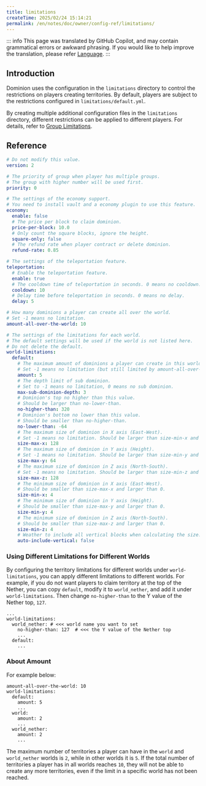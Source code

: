 ```yaml
---
title: limitations
createTime: 2025/02/24 15:14:21
permalink: /en/notes/doc/owner/config-ref/limitations/
---
```


::: info
This page was translated by GitHub Copilot, and may contain grammatical errors or awkward phrasing.
If you would like to help improve the translation, please refer [Language](/en/notes/doc/owner/config-ref/languages/).
:::

## Introduction

Dominion uses the configuration in the `limitations` directory to control the restrictions on players creating
territories. By default, players are subject to the restrictions configured in `limitations/default.yml`.

By creating multiple additional configuration files in the `limitations` directory, different restrictions can be
applied to different players. For details, refer to [Group Limitations](/en/notes/doc/owner/other/multi-limitations/).

## Reference

```yaml :collapsed-lines
# Do not modify this value.
version: 2

# The priority of group when player has multiple groups.
# The group with higher number will be used first.
priority: 0

# The settings of the economy support.
# You need to install vault and a economy plugin to use this feature.
economy:
  enable: false
  # The price per block to claim dominion.
  price-per-block: 10.0
  # Only count the square blocks, ignore the height.
  square-only: false
  # The refund rate when player contract or delete dominion.
  refund-rate: 0.85

# The settings of the teleportation feature.
teleportation:
  # Enable the teleportation feature.
  enable: true
  # The cooldown time of teleportation in seconds. 0 means no cooldown.
  cooldown: 10
  # Delay time before teleportation in seconds. 0 means no delay.
  delay: 5

# How many dominions a player can create all over the world.
# Set -1 means no limitation.
amount-all-over-the-world: 10

# The settings of the limitations for each world.
# The default settings will be used if the world is not listed here.
# Do not delete the default.
world-limitations:
  default:
    # The maximum amount of dominions a player can create in this world.
    # Set -1 means no limitation (but still limited by amount-all-over-the-world).
    amount: 5
    # The depth limit of sub dominion.
    # Set to -1 means no limitation, 0 means no sub dominion.
    max-sub-dominion-depth: 3
    # Dominion's top no higher than this value.
    # Should be larger than no-lower-than.
    no-higher-than: 320
    # Dominion's bottom no lower than this value.
    # Should be smaller than no-higher-than.
    no-lower-than: -64
    # The maximum size of dominion in X axis (East-West).
    # Set -1 means no limitation. Should be larger than size-min-x and 0.
    size-max-x: 128
    # The maximum size of dominion in Y axis (Height).
    # Set -1 means no limitation. Should be larger than size-min-y and 0.
    size-max-y: 64
    # The maximum size of dominion in Z axis (North-South).
    # Set -1 means no limitation. Should be larger than size-min-z and 0.
    size-max-z: 128
    # The minimum size of dominion in X axis (East-West).
    # Should be smaller than size-max-x and larger than 0.
    size-min-x: 4
    # The minimum size of dominion in Y axis (Height).
    # Should be smaller than size-max-y and larger than 0.
    size-min-y: 4
    # The minimum size of dominion in Z axis (North-South).
    # Should be smaller than size-max-z and larger than 0.
    size-min-z: 4
    # Weather to include all vertical blocks when calculating the size.
    auto-include-vertical: false

```

### Using Different Limitations for Different Worlds

By configuring the territory limitations for different worlds under `world-limitations`, you can apply different
limitations to different worlds.
For example, if you do not want players to claim territory at the top of the Nether, you can copy `default`, modify it
to `world_nether`, and add it under `world-limitations`.
Then change `no-higher-than` to the Y value of the Nether top, `127`.

```yaml{4}
...
world-limitations:
  world_nether: # <<< world name you want to set
    no-higher-than: 127  # <<< the Y value of the Nether top
    ...
  default:   
    ...
```

### About Amount

For example below:

```yaml{1,4,7,10}
amount-all-over-the-world: 10
world-limitations:
  default:
    amount: 5
    ...
  world:
    amount: 2
    ...
  world_nether:
    amount: 2
    ...
```

The maximum number of territories a player can have in the `world` and `world_nether` worlds is `2`, while in other
worlds it is `5`.
If the total number of territories a player has in all worlds reaches `10`, they will not be able to create any more
territories, even if the limit in a specific world has not been reached.
